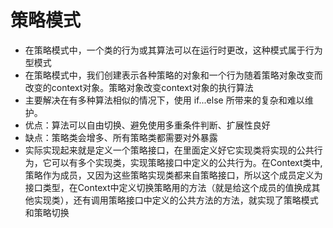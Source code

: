 # 策略模式
- 在策略模式中，一个类的行为或其算法可以在运行时更改，这种模式属于行为型模式
- 在策略模式中，我们创建表示各种策略的对象和一个行为随着策略对象改变而改变的context对象。策略对象改变context对象的执行算法
- 主要解决在有多种算法相似的情况下，使用 if...else 所带来的复杂和难以维护。
- 优点：算法可以自由切换、避免使用多重条件判断、扩展性良好
- 缺点：策略类会增多、所有策略类都需要对外暴露
- 实际实现起来就是定义一个策略接口，在里面定义好它实现类将实现的公共行为，它可以有多个实现类，实现策略接口中定义的公共行为。在Context类中,策略作为成员，又因为这些策略实现类都来自策略接口，所以这个成员定义为接口类型，在Context中定义切换策略用的方法（就是给这个成员的值换成其他实现类），还有调用策略接口中定义的公共方法的方法，就实现了策略模式和策略切换